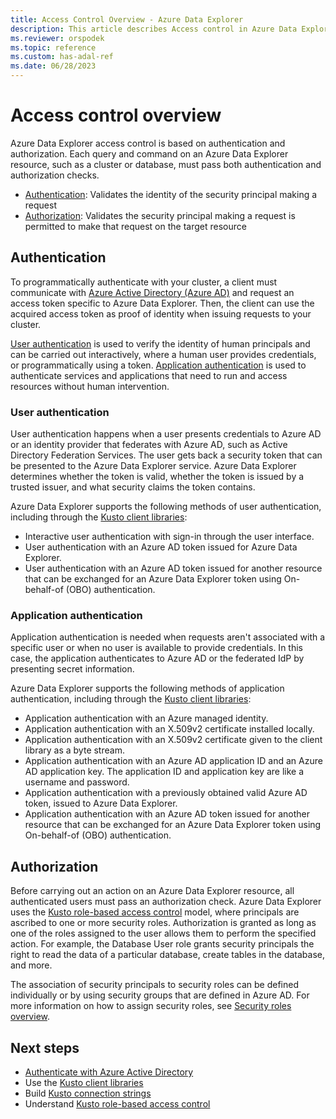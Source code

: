 ```yaml
---
title: Access Control Overview - Azure Data Explorer
description: This article describes Access control in Azure Data Explorer.
ms.reviewer: orspodek
ms.topic: reference
ms.custom: has-adal-ref
ms.date: 06/28/2023
---
```

# Access control overview

Azure Data Explorer access control is based on authentication and authorization. Each query and command on an Azure Data Explorer resource, such as a cluster or database, must pass both authentication and authorization checks.

* [Authentication](#authentication): Validates the identity of the security principal making a request
* [Authorization](#authorization): Validates the security principal making a request is permitted to make that request on the target resource

## Authentication

To programmatically authenticate with your cluster, a client must communicate with [Azure Active Directory (Azure AD)](/azure/active-directory/fundamentals/active-directory-whatis) and request an access token specific to Azure Data Explorer. Then, the client can use the acquired access token as proof of identity when issuing requests to your cluster.

[User authentication](#user-authentication) is used to verify the identity of human principals and can be carried out interactively, where a human user provides credentials, or programmatically using a token. [Application authentication](#application-authentication) is used to authenticate services and applications that need to run and access resources without human intervention.

### User authentication

User authentication happens when a user presents credentials to Azure AD or an identity provider that federates with Azure AD, such as Active Directory Federation Services. The user gets back a security token that can be presented to the Azure Data Explorer service. Azure Data Explorer determines whether the token is valid, whether the token is issued by a trusted issuer, and what security claims the token contains.

Azure Data Explorer supports the following methods of user authentication, including through the [Kusto client libraries](../api/client-libraries.md):

* Interactive user authentication with sign-in through the user interface.
* User authentication with an Azure AD token issued for Azure Data Explorer.
* User authentication with an Azure AD token issued for another resource that can be exchanged for an Azure Data Explorer token using On-behalf-of (OBO) authentication.

### Application authentication

Application authentication is needed when requests aren't associated with a specific user or when no user is available to provide credentials. In this case, the application authenticates to Azure AD or the federated IdP by presenting secret information.

Azure Data Explorer supports the following methods of application authentication, including through the [Kusto client libraries](../api/client-libraries.md):

* Application authentication with an Azure managed identity.
* Application authentication with an X.509v2 certificate installed locally.
* Application authentication with an X.509v2 certificate given to the client library as a byte stream.
* Application authentication with an Azure AD application ID and an Azure AD application key. The application ID and application key are like a username and password.
* Application authentication with a previously obtained valid Azure AD token, issued to Azure Data Explorer.
* Application authentication with an Azure AD token issued for another resource that can be exchanged for an Azure Data Explorer token using On-behalf-of (OBO) authentication.

## Authorization

Before carrying out an action on an Azure Data Explorer resource, all authenticated users must pass an authorization check. Azure Data Explorer uses the [Kusto role-based access control](role-based-access-control.md) model, where principals are ascribed to one or more security roles. Authorization is granted as long as one of the roles assigned to the user allows them to perform the specified action. For example, the Database User role grants security principals the right to read the data of a particular database, create tables in the database, and more.

The association of security principals to security roles can be defined individually or by using security groups that are defined in Azure AD. For more information on how to assign security roles, see [Security roles overview](../management/security-roles.md).

## Next steps

* [Authenticate with Azure Active Directory](../../authenticate-with-msal.md)
* Use the [Kusto client libraries](../api/client-libraries.md)
* Build [Kusto connection strings](../api/connection-strings/kusto.md)
* Understand [Kusto role-based access control](role-based-access-control.md)
